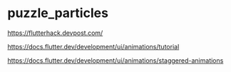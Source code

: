 # puzzle_particles

https://flutterhack.devpost.com/

https://docs.flutter.dev/development/ui/animations/tutorial

https://docs.flutter.dev/development/ui/animations/staggered-animations
